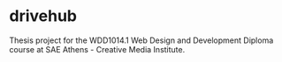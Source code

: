 # drivehub

Thesis project for the WDD1014.1 Web Design and Development Diploma course at SAE Athens - Creative Media Institute.

 





